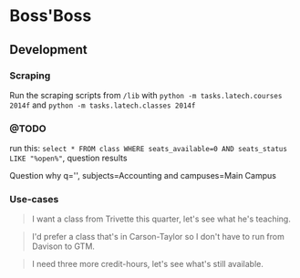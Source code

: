 # Boss'Boss



## Development

### Scraping
Run the scraping scripts from `/lib` with `python -m tasks.latech.courses 2014f` and `python -m tasks.latech.classes 2014f`


### @TODO

run this: `select * FROM class WHERE seats_available=0 AND seats_status LIKE "%open%"`, question results

Question why q='', subjects=Accounting and campuses=Main Campus


### Use-cases

> I want a class from Trivette this quarter, let's see what he's teaching.

> I'd prefer a class that's in Carson-Taylor so I don't have to run from Davison to GTM.

> I need three more credit-hours, let's see what's still available.